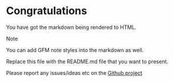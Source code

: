 # Congratulations

You have got the markdown being rendered to HTML.

> [!NOTE]
> You can add GFM note styles into the markdown as well.

Replace this file with the README.md file that you want to present.

Please report any issues/ideas etc on the [Github project](https://github.com)